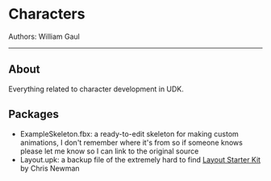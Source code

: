 # Characters

Authors: William Gaul

---

## About

Everything related to character development in UDK.

## Packages

- ExampleSkeleton.fbx: a ready-to-edit skeleton for making custom animations, I don't remember where it's from so if someone knows please let me know so I can link to the original source
- Layout.upk: a backup file of the extremely hard to find [Layout Starter Kit](http://forums.epicgames.com/threads/735711-LayOut-Starter-Kit/) by Chris Newman